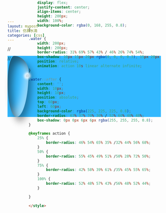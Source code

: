 ```yaml
---
layout: mypost
title: 仿真水滴
categories: [css]
---
```


// <div class="contain">
    <div class="water"/>
// </div>

<style>

.contain {
    display: flex;
    justify-content: center;
    align-items: center;
    height: 200px;
    width: 100%;
    background-color: rgba(0, 168, 255, 0.8);
}

.water {
    width: 200px;
    height: 200px;
    border-radius: 31% 69% 57% 43% / 46% 26% 74% 54%;
    box-shadow: 10px 15px 20px rgba(0, 0, 0, 0.3), 15px 20px 30px rgba(0, 0, 0, 0.1), inset 15px 20px 25px rgba(0, 0, 0, 0.5), inset -15px -20px 25px rgba(255, 255, 255, 0.5);
    position: relative;
    animation: action 10s linear alternate infinite;
}

.water::after {
    content: '';
    width: 10px;
    height: 10px;
    position: absolute;
    top: 60px;
    left: 60px;
    background-color: rgba(225, 225, 225, 0.8);
    border-radius: 63% 37% 70% 30% / 52% 60% 40% 48%;
    box-shadow: 0px 0px 6px 6px rgba(255, 255, 255, 0.8);
}

@keyframes action {
    25% {
        border-radius: 46% 54% 65% 35% /32% 44% 56% 68%;
    }
    50% {
        border-radius: 55% 45% 49% 51% /50% 28% 72% 50%;
    }
    75% {
        border-radius: 42% 58% 39% 61% /35% 45% 55% 65%;
    }
    100% {
        border-radius: 52% 48% 57% 43% /56% 48% 52% 44%;
    }

}

</style>


```html

<div class="contain">
    <div class="water"/>
</div>

<style>

.contain {
    display: flex;
    justify-content: center;
    align-items: center;
    height: 200px;
    width: 100%;
    background-color: rgba(0, 168, 255, 0.8);
}

.water {
    width: 200px;
    height: 200px;
    border-radius: 31% 69% 57% 43% / 46% 26% 74% 54%;
    box-shadow: 10px 15px 20px rgba(0, 0, 0, 0.3), 15px 20px 30px rgba(0, 0, 0, 0.1), inset 15px 20px 25px rgba(0, 0, 0, 0.5), inset -15px -20px 25px rgba(255, 255, 255, 0.5);
    position: relative;
    animation: action 10s linear alternate infinite;
}

.water::after {
    content: '';
    width: 10px;
    height: 10px;
    position: absolute;
    top: 60px;
    left: 60px;
    background-color: rgba(225, 225, 225, 0.8);
    border-radius: 63% 37% 70% 30% / 52% 60% 40% 48%;
    box-shadow: 0px 0px 6px 6px rgba(255, 255, 255, 0.8);
}

@keyframes action {
    25% {
        border-radius: 46% 54% 65% 35% /32% 44% 56% 68%;
    }
    50% {
        border-radius: 55% 45% 49% 51% /50% 28% 72% 50%;
    }
    75% {
        border-radius: 42% 58% 39% 61% /35% 45% 55% 65%;
    }
    100% {
        border-radius: 52% 48% 57% 43% /56% 48% 52% 44%;
    }

}

</style>
```
